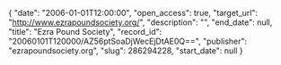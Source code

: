 {
  "date": "2006-01-01T12:00:00", 
  "open_access": true, 
  "target_url": "http://www.ezrapoundsociety.org/", 
  "description": "", 
  "end_date": null, 
  "title": "Ezra Pound Society", 
  "record_id": "20060101T120000/AZ56ptSoaDjWecEjDtAE0Q==", 
  "publisher": "ezrapoundsociety.org", 
  "slug": 286294228, 
  "start_date": null
}

